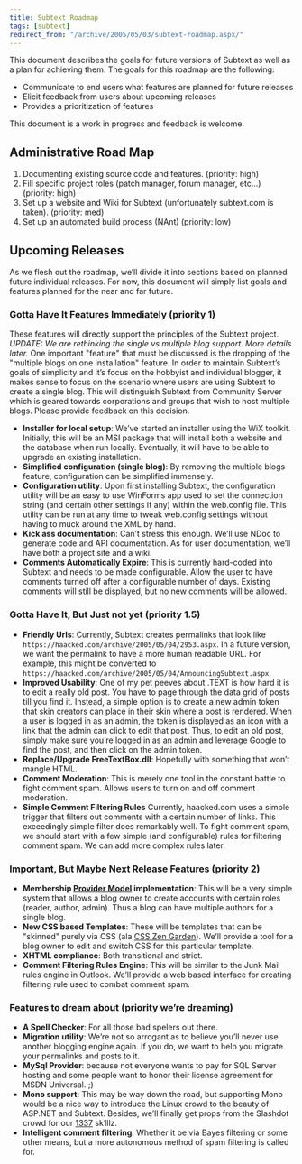 ```yaml
---
title: Subtext Roadmap
tags: [subtext]
redirect_from: "/archive/2005/05/03/subtext-roadmap.aspx/"
---
```


This document describes the goals for future versions of Subtext as well
as a plan for achieving them. The goals for this roadmap are the
following:

- Communicate to end users what features are planned for future releases
- Elicit feedback from users about upcoming releases
- Provides a prioritization of features

This document is a work in progress and feedback is welcome.

## Administrative Road Map

1. Documenting existing source code and features. (priority: high)
2. Fill specific project roles (patch manager, forum manager, etc...) (priority: high)
3. Set up a website and Wiki for Subtext (unfortunately subtext.com is
   taken). (priority: med)
4. Set up an automated build process (NAnt) (priority: low)

## Upcoming Releases

As we flesh out the roadmap, we’ll divide it into sections based on
planned future individual releases. For now, this document will simply
list goals and features planned for the near and far future.

### Gotta Have It Features Immediately (priority 1)

These features will directly support the principles of the Subtext
project. *UPDATE: We are rethinking the single vs multiple blog support.
More details later.* One important "feature" that must be discussed is
the dropping of the "multiple blogs on one installation" feature. In
order to maintain Subtext’s goals of simplicity and it’s focus on the
hobbyist and individual blogger, it makes sense to focus on the scenario
where users are using Subtext to create a single blog. This will
distinguish Subtext from Community Server which is geared towards
corporations and groups that wish to host multiple blogs. Please provide
feedback on this decision.

- **Installer for local setup**: We’ve started an installer using the WiX toolkit. Initially, this will be an MSI package that will install both a website and the database when run locally. Eventually, it will have to be able to upgrade an existing installation.
- **Simplified configuration (single blog)**: By removing the multiple blogs feature, configuration can be simplified immensely.
- **Configuration utility**: Upon first installing Subtext, the configuration utility will be an easy to use WinForms app used to set the connection string (and certain other settings if any) within the web.config file. This utility can be run at any time to tweak web.config settings without having to muck around the XML by hand.
- **Kick ass documentation**: Can’t stress this enough. We’ll use NDoc to generate code and API documentation. As for user documentation, we’ll have both a project site and a wiki.
- **Comments Automatically Expire**: This is currently hard-coded into Subtext and needs to be made configurable. Allow the user to have comments turned off after a configurable number of days. Existing comments will still be displayed, but no new comments will be allowed.

### Gotta Have It, But Just not yet (priority 1.5)

- **Friendly Urls**: Currently, Subtext creates permalinks that look like `https://haacked.com/archive/2005/05/04/2953.aspx`. In a future version, we want the permalink to have a more human readable URL. For example, this might be converted to `https://haacked.com/archive/2005/05/04/AnnouncingSubtext.aspx`.
- **Improved Usability**: One of my pet peeves about .TEXT is how hard it is to edit a really old post. You have to page through the data grid of posts till you find it. Instead, a simple option is to create a new admin token that skin creators can place in their skin where a post is rendered. When a user is logged in as an admin, the token is displayed as an icon with a link that the admin can click to edit that post. Thus, to edit an old post, simply make sure you’re logged in as an admin and leverage Google to find the post, and then click on the admin token.
- **Replace/Upgrade FreeTextBox.dll**: Hopefully with something that won’t mangle HTML.
- **Comment Moderation**: This is merely one tool in the constant battle to fight comment spam. Allows users to turn on and off comment moderation.
- **Simple Comment Filtering Rules** Currently, haacked.com uses a simple trigger that filters out comments with a certain number of links. This exceedingly simple filter does remarkably well. To fight comment spam, we should start with a few simple (and configurable) rules for filtering comment spam. We can add more complex rules later.

### Important, But Maybe Next Release Features (priority 2)

- **Membership [Provider Model](http://msdn.microsoft.com/library/default.asp?url=/library/en-us/dnaspnet/html/asp02182004.asp) implementation**: This will be a very simple system that allows a blog owner to create accounts with certain roles (reader, author, admin). Thus a blog can have multiple authors for a single blog.
- **New CSS based Templates**: These will be templates that can be "skinned" purely via CSS (ala [CSS Zen Garden](http://www.csszengarden.com/)). We’ll provide a tool for a blog owner to edit and switch CSS for this particular template.
- **XHTML compliance**: Both transitional and strict.
- **Comment Filtering Rules Engine**: This will be similar to the Junk Mail rules engine in Outlook. We’ll provide a web based interface for creating filtering rule used to combat comment spam.

### Features to dream about (priority we’re dreaming)

- **A Spell Checker**: For all those bad spelers out there.
- **Migration utility**: We’re not so arrogant as to believe you’ll never use another blogging engine again. If you do, we want to help you migrate your permalinks and posts to it.
- **MySql Provider**: because not everyone wants to pay for SQL Server hosting and some people want to honor their license agreement for MSDN Universal. ;)
- **Mono support**: This may be way down the road, but supporting Mono would be a nice way to introduce the Linux crowd to the beauty of ASP.NET and Subtext. Besides, we’ll finally get props from the Slashdot crowd for our [1337](http://www.urbandictionary.com/define.php?term=1337) sk1llz.
- **Intelligent comment filtering**: Whether it be via Bayes filtering or some other means, but a more autonomous method of spam filtering is called for.


